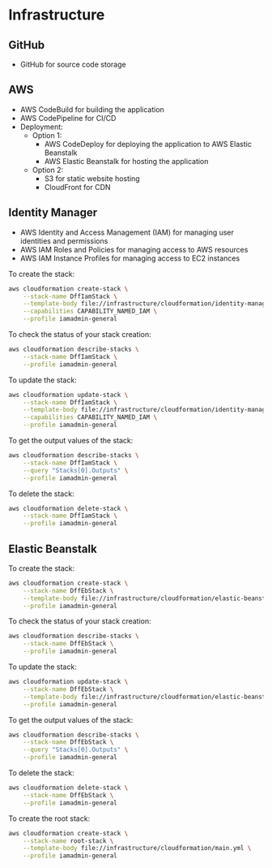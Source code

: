 # Infrastructure

## GitHub

- GitHub for source code storage

## AWS

- AWS CodeBuild for building the application
- AWS CodePipeline for CI/CD
- Deployment:
  - Option 1:
    - AWS CodeDeploy for deploying the application to AWS Elastic Beanstalk
    - AWS Elastic Beanstalk for hosting the application
  - Option 2:
    - S3 for static website hosting
    - CloudFront for CDN

## Identity Manager

- AWS Identity and Access Management (IAM) for managing user identities and permissions
- AWS IAM Roles and Policies for managing access to AWS resources
- AWS IAM Instance Profiles for managing access to EC2 instances

To create the stack:
```bash
aws cloudformation create-stack \
    --stack-name DffIamStack \
    --template-body file://infrastructure/cloudformation/identity-manager/iam-roles.yml \
    --capabilities CAPABILITY_NAMED_IAM \
    --profile iamadmin-general
```

To check the status of your stack creation:

```bash
aws cloudformation describe-stacks \
    --stack-name DffIamStack \
    --profile iamadmin-general
```

To update the stack:

```bash
aws cloudformation update-stack \
    --stack-name DffIamStack \
    --template-body file://infrastructure/cloudformation/identity-manager/iam-roles.yml \
    --capabilities CAPABILITY_NAMED_IAM \
    --profile iamadmin-general
```

To get the output values of the stack:

```bash
aws cloudformation describe-stacks \
    --stack-name DffIamStack \
    --query "Stacks[0].Outputs" \
    --profile iamadmin-general
```

To delete the stack:

```bash
aws cloudformation delete-stack \
    --stack-name DffIamStack \
    --profile iamadmin-general
```

## Elastic Beanstalk

To create the stack:
```bash
aws cloudformation create-stack \
    --stack-name DffEbStack \
    --template-body file://infrastructure/cloudformation/elastic-beanstalk/eb-application.yml \
    --profile iamadmin-general
```

To check the status of your stack creation:

```bash
aws cloudformation describe-stacks \
    --stack-name DffEbStack \
    --profile iamadmin-general
```

To update the stack:

```bash
aws cloudformation update-stack \
    --stack-name DffEbStack \
    --template-body file://infrastructure/cloudformation/elastic-beanstalk/eb-application.yml \
    --profile iamadmin-general
```

To get the output values of the stack:

```bash
aws cloudformation describe-stacks \
    --stack-name DffEbStack \
    --query "Stacks[0].Outputs" \
    --profile iamadmin-general
```

To delete the stack:

```bash
aws cloudformation delete-stack \
    --stack-name DffEbStack \
    --profile iamadmin-general
```

To create the root stack:

```bash
aws cloudformation create-stack \
    --stack-name root-stack \
    --template-body file://infrastructure/cloudformation/main.yml \
    --profile iamadmin-general
```
